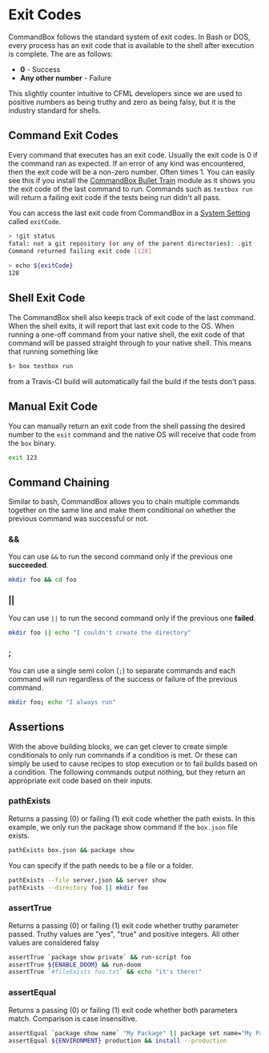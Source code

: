# Exit Codes

CommandBox follows the standard system of exit codes.  In Bash or DOS, every process has an exit code that is available to the shell after execution is complete.  The are as follows:

* **0** - Success
* **Any other number** - Failure

This slightly counter intuitive to CFML developers since we are used to positive numbers as being truthy and zero as being falsy, but it is the industry standard for shells.  

## Command Exit Codes

Every command that executes has an exit code.  Usually the exit code is 0 if the command ran as expected.  If an error of any kind was encountered, then the exit code will be a non-zero number.  Often times 1.  You can easily see this if you install the [CommandBox Bullet Train](https://forgebox.io/view/commandbox-bullet-train) module as it shows you the exit code of the last command to run.  Commands such as `testbox run` will return a failing exit code if the tests being run didn't all pass.

You can access the last exit code from CommandBox in a [System Setting](../system-settings.md) called `exitCode`.  

```bash
> !git status
fatal: not a git repository (or any of the parent directories): .git
Command returned failing exit code [128]
​
> echo ${exitCode}
128
```

## Shell Exit Code

The CommandBox shell also keeps track of exit code of the last command.  When the shell exits, it will report that last exit code to the OS.  When running a one-off command from your native shell, the exit code of that command will be passed straight through to your native shell.  This means that running something like 

```bash
$> box testbox run
```

from a Travis-CI build will automatically fail the build if the tests don't pass.  

## Manual Exit Code

You can manually return an exit code from the shell passing the desired number to the `exit` command and the native OS will receive that code from the `box` binary.

```bash
exit 123
```

## Command Chaining

Similar to bash, CommandBox allows you to chain multiple commands together on the same line and make them conditional on whether the previous command was successful or not.  

### &&

You can use `&&` to run the second command only if the previous one **succeeded**.  

```bash
mkdir foo && cd foo
```

### \|\|

You can use `||` to run the second command only if the previous one **failed**.

```bash
mkdir foo || echo "I couldn't create the directory"
```

### ;

You can use a single semi colon \(`;`\) to separate commands and each command will run regardless of the success or failure of the previous command.

```bash
mkdir foo; echo "I always run"
```

## Assertions

With the above building blocks, we can get clever to create simple conditionals to only run commands if a condition is met.  Or these can simply be used to cause recipes to stop execution or to fail builds based on a condition.  The following commands output nothing, but they return an appropriate exit code based on their inputs.

### pathExists

Returns a passing \(0\) or failing \(1\) exit code whether the path exists.  In this example, we only run the package show command if the `box.json` file exists.

```bash
pathExists box.json && package show
```

You can specify if the path needs to be a file or a folder.

```bash
pathExists --file server.json && server show
pathExists --directory foo || mkdir foo
```

### assertTrue

Returns a passing \(0\) or failing \(1\) exit code whether truthy parameter passed. Truthy values are "yes", "true" and positive integers. All other values are considered falsy

```bash
assertTrue `package show private` && run-script foo
assertTrue ${ENABLE_DOOM} && run-doom
assertTrue `#fileExists foo.txt` && echo "it's there!"
```

### assertEqual

Returns a passing \(0\) or failing \(1\) exit code whether both parameters match. Comparison is case insensitive.

```bash
assertEqual `package show name` "My Package" || package set name="My Package"
assertEqual ${ENVIRONMENT} production && install --production
```







